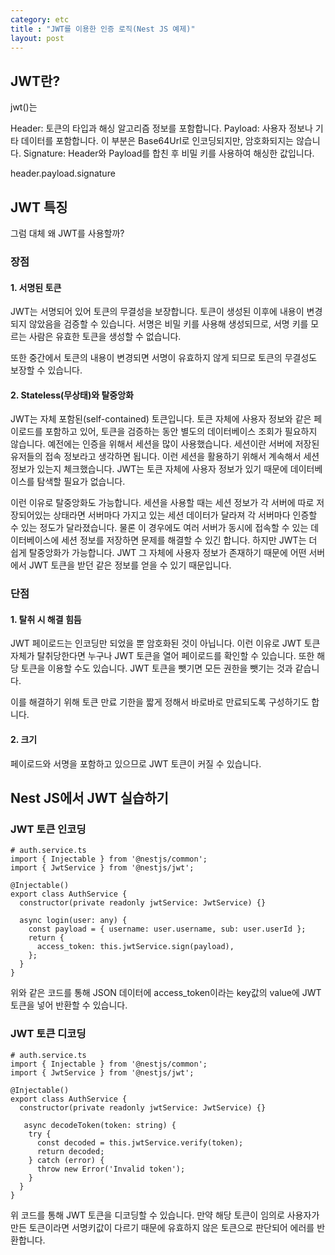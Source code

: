 ```yaml
---
category: etc
title : "JWT를 이용한 인증 로직(Nest JS 예제)"
layout: post
---
```


## JWT란?
jwt()는

Header: 토큰의 타입과 해싱 알고리즘 정보를 포함합니다.
Payload: 사용자 정보나 기타 데이터를 포함합니다. 이 부분은 Base64Url로 인코딩되지만, 암호화되지는 않습니다.
Signature: Header와 Payload를 합친 후 비밀 키를 사용하여 해싱한 값입니다.

header.payload.signature


## JWT 특징

그럼 대체 왜 JWT를 사용할까?

### 장점

#### 1. 서명된 토큰
JWT는 서명되어 있어 토큰의 무결성을 보장합니다. 토큰이 생성된 이후에 내용이 변경되지 않았음을 검증할 수 있습니다. 서명은 비밀 키를 사용해 생성되므로, 서명 키를 모르는 사람은 유효한 토큰을 생성할 수 없습니다.

또한 중간에서 토큰의 내용이 변경되면 서명이 유효하지 않게 되므로 토큰의 무결성도 보장할 수 있습니다.


#### 2. Stateless(무상태)와 탈중앙화
JWT는 자체 포함된(self-contained) 토큰입니다. 토큰 자체에 사용자 정보와 같은 페이로드를 포함하고 있어, 토큰을 검증하는 동안 별도의 데이터베이스 조회가 필요하지 않습니다. 예전에는 인증을 위해서 세션을 많이 사용했습니다. 세션이란 서버에 저장된 유저들의 접속 정보라고 생각하면 됩니다. 이런 세션을 활용하기 위해서 계속해서 세션 정보가 있는지 체크했습니다. JWT는 토큰 자체에 사용자 정보가 있기 때문에 데이터베이스를 탐색할 필요가 없습니다.

이런 이유로 탈중앙화도 가능합니다. 세션을 사용할 때는 세션 정보가 각 서버에 따로 저장되어있는 상태라면 서버마다 가지고 있는 세션 데이터가 달라져 각 서버마다 인증할 수 있는 정도가 달라졌습니다. 물론 이 경우에도 여러 서버가 동시에 접속할 수 있는 데이터베이스에 세션 정보를 저장하면 문제를 해결할 수 있긴 합니다. 하지만 JWT는 더 쉽게 탈중앙화가 가능합니다. JWT 그 자체에 사용자 정보가 존재하기 때문에 어떤 서버에서 JWT 토큰을 받던 같은 정보를 얻을 수 있기 때문입니다.

### 단점

#### 1. 탈취 시 해결 힘듬
JWT 페이로드는 인코딩만 되었을 뿐 암호화된 것이 아닙니다. 이런 이유로 JWT 토큰 자체가 탈취당한다면 누구나 JWT 토큰을 열어 페이로드를 확인할 수 있습니다. 또한 해당 토큰을 이용할 수도 있습니다. JWT 토큰을 뺏기면 모든 권한을 뺏기는 것과 같습니다.

이를 해결하기 위해 토큰 만료 기한을 짧게 정해서 바로바로 만료되도록 구성하기도 합니다.

#### 2. 크기
페이로드와 서명을 포함하고 있으므로 JWT 토큰이 커질 수 있습니다.


## Nest JS에서 JWT 실습하기
### JWT 토큰 인코딩
```
# auth.service.ts
import { Injectable } from '@nestjs/common';
import { JwtService } from '@nestjs/jwt';

@Injectable()
export class AuthService {
  constructor(private readonly jwtService: JwtService) {}

  async login(user: any) {
    const payload = { username: user.username, sub: user.userId };
    return {
      access_token: this.jwtService.sign(payload),
    };
  }
}
```

위와 같은 코드를 통해 JSON 데이터에 access_token이라는 key값의 value에 JWT 토큰을 넣어 반환할 수 있습니다.

### JWT 토큰 디코딩
```
# auth.service.ts
import { Injectable } from '@nestjs/common';
import { JwtService } from '@nestjs/jwt';

@Injectable()
export class AuthService {
  constructor(private readonly jwtService: JwtService) {}

   async decodeToken(token: string) {
    try {
      const decoded = this.jwtService.verify(token);
      return decoded;
    } catch (error) {
      throw new Error('Invalid token');
    }
  }
}
```

위 코드를 통해 JWT 토큰을 디코딩할 수 있습니다. 만약 해당 토큰이 임의로 사용자가 만든 토큰이라면 서명키값이 다르기 때문에 유효하지 않은 토큰으로 판단되어 에러를 반환합니다.